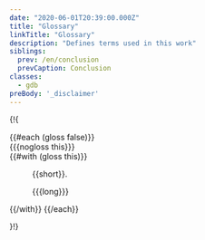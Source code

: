 ```yaml
---
date: "2020-06-01T20:39:00.000Z"
title: "Glossary"
linkTitle: "Glossary"
description: "Defines terms used in this work"
siblings:
  prev: /en/conclusion
  prevCaption: Conclusion
classes:
  - gdb
preBody: '_disclaimer'
---
```


<!-- {{make-glossary}} -->

{!{ 
  <dl>
  {{#each (gloss false)}}
    <dt id="entry_{{this}}">{{{nogloss this}}}</dt>
    {{#with (gloss this)}}
      <dd><p>{{short}}.</p><p>{{{long}}}</p></dd>
    {{/with}}
  {{/each}}
  </dl>
}!}